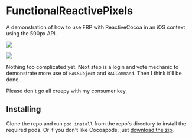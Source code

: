 FunctionalReactivePixels
========================

A demonstration of how to use FRP with ReactiveCocoa in an iOS context using the 500px API. 

![](http://static.ashfurrow.com/github/gallery.png)

![](http://static.ashfurrow.com/github/photo.png)

Nothing too complicated yet. Next step is a login and vote mechanic to demonstrate more use of `RACSubject` and `RACCommand`. Then I think it'll be done. 

Please don't go all creepy with my consumer key. 

Installing
----------------
Clone the repo and run `pod install` from the repo's directory to install the required pods. Or if you don't like Cocoapods, just [download the zip](http://cloud.ashfurrow.com/013J0y1R3L2l).
